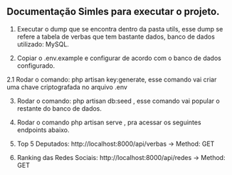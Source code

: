 ## Documentação Simles para executar o projeto.

1. Executar o dump que se encontra dentro da pasta utils, esse dump se refere a tabela de verbas que tem bastante dados, banco de dados utilizado: MySQL.

2. Copiar o .env.example e configurar de acordo com o banco de dados configurado.

2.1 Rodar o comando: php artisan key:generate, esse comando vai criar uma chave criptografada no arquivo .env

3. Rodar o comando: php artisan db:seed , esse comando vai popular o restante do banco de dados.
4. Rodar o comando php artisan serve , pra acessar os seguintes endpoints abaixo.

5. Top 5 Deputados: http://localhost:8000/api/verbas -> Method: GET
6. Ranking das Redes Sociais: http://localhost:8000/api/redes -> Method: GET
